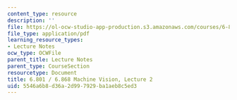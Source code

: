 ```yaml
---
content_type: resource
description: ''
file: https://ol-ocw-studio-app-production.s3.amazonaws.com/courses/6-801-machine-vision-fall-2020/5546a6b8d36a2d997929ba1aeb8c5ed3_MIT6_801F20_lec2.pdf
file_type: application/pdf
learning_resource_types:
- Lecture Notes
ocw_type: OCWFile
parent_title: Lecture Notes
parent_type: CourseSection
resourcetype: Document
title: 6.801 / 6.868 Machine Vision, Lecture 2
uid: 5546a6b8-d36a-2d99-7929-ba1aeb8c5ed3
---
```

